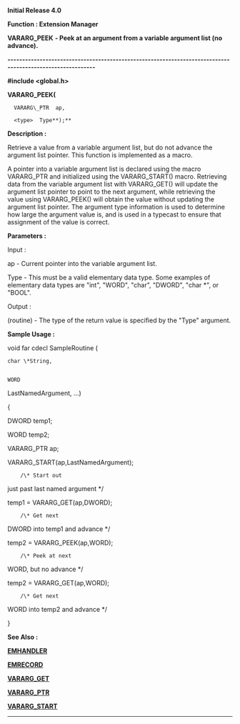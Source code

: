 




<!--
 /\* Font Definitions \*/
 @font-face
 {font-family:Courier;
 panose-1:2 7 4 9 2 2 5 2 4 4;}
@font-face
 {font-family:Helv;
 panose-1:2 11 6 4 2 2 2 3 2 4;}
@font-face
 {font-family:"Cambria Math";
 panose-1:2 4 5 3 5 4 6 3 2 4;}
 /\* Style Definitions \*/
 p.MsoNormal, li.MsoNormal, div.MsoNormal
 {margin-top:0cm;
 margin-right:0cm;
 margin-bottom:8.0pt;
 margin-left:0cm;
 line-height:107%;
 font-size:11.0pt;
 font-family:"Calibri",sans-serif;}
.MsoChpDefault
 {font-size:11.0pt;}
.MsoPapDefault
 {margin-bottom:8.0pt;
 line-height:107%;}
 /\* Page Definitions \*/
 @page WordSection1
 {size:612.0pt 792.0pt;
 margin:72.0pt 72.0pt 72.0pt 72.0pt;}
div.WordSection1
 {page:WordSection1;}
-->




**Initial Release 4.0**



**Function : Extension Manager**



**VARARG\_PEEK** **- Peek at
an argument from a variable argument list (no advance).**


**----------------------------------------------------------------------------------------------------------**



**#include <global.h>**



<type> **VARARG\_PEEK(**  

      VARARG\_PTR  ap,  

      <type>  Type**);**



**Description :**



Retrieve a
value from a variable argument list, but do not advance the argument list
pointer.  This function is implemented as a macro.


 


A pointer
into a variable argument list is declared using the macro VARARG\_PTR and
initialized using the VARARG\_START() macro.  Retrieving data from the variable
argument list with VARARG\_GET() will update the argument list pointer to point
to the next argument, while retrieving the value using VARARG\_PEEK() will
obtain the value without updating the argument list pointer.  The argument type
information is used to determine how large the argument value is, and is used
in a typecast to ensure that assignment of the value is correct.


 


**Parameters :**



Input :  

ap  -  Current pointer into the variable argument list.  

  

Type  -  This must be a valid elementary data type.  Some examples of
elementary data types are "int", "WORD", "char",
"DWORD", "char \*", or "BOOL".  

  




Output :  

(routine)  -  The type of the return value is specified by the "Type"
argument.  

  

  




 **Sample Usage :**


void far cdecl
SampleRoutine (


    char \*String,


    WORD
LastNamedArgument, ...)


{  

DWORD temp1;  

WORD  temp2;  

VARARG\_PTR ap;


  

VARARG\_START(ap,LastNamedArgument);


        /\* Start out
just past last named argument \*/  

temp1 = VARARG\_GET(ap,DWORD);


        /\* Get next
DWORD into temp1 and advance \*/  

temp2 = VARARG\_PEEK(ap,WORD);


        /\* Peek at next
WORD, but no advance \*/  

temp2 = VARARG\_GET(ap,WORD);


        /\* Get next
WORD into temp2 and advance \*/


}


 


 **See Also :**


**[EMHANDLER](EMHANDLER.md)**


**[EMRECORD](EMRECORD.md)**


**[VARARG\_GET](notes:///8525872100478C66/61FD4E9848264AD28525620B006BA8BD/C9DF5C6F757C150F852562420065DF69)**


**[VARARG\_PTR](notes:///8525872100478C66/61FD4E9848264AD28525620B006BA8BD/F8B0E9C0C9F111F58525624200614B5E)**


**[VARARG\_START](notes:///8525872100478C66/61FD4E9848264AD28525620B006BA8BD/48BF4EE617BE557C85256242005E8461)**



----------------------------------------------------------------------------------------------------------


 





